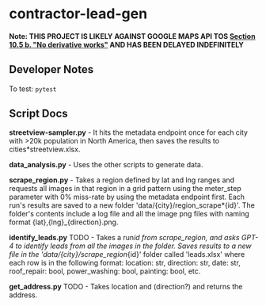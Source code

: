 # contractor-lead-gen

#### Note: THIS PROJECT IS LIKELY AGAINST GOOGLE MAPS API TOS [Section 10.5 b. "No derivative works"](https://developers.google.com/maps/terms-20180207) AND HAS BEEN DELAYED INDEFINITELY

## Developer Notes

To test: `pytest`

## Script Docs

**streetview-sampler.py** - It hits the metadata endpoint once for each city with >20k population in North America, then saves the results to cities\*streetview.xlsx.

**data_analysis.py** - Uses the other scripts to generate data.

**scrape_region.py** - Takes a region defined by lat and lng ranges and requests all images in that region in a grid pattern using the meter_step parameter with 0% miss-rate by using the metadata endpoint first. Each run's results are saved to a new folder 'data/{city}/region_scrape\*{id}'. The folder's contents include a log file and all the image png files with naming format {lat},{lng}\_{direction}.png.

**identify_leads.py** TODO - Takes a run*id from scrape_region, and asks GPT-4 to identify leads from all the images in the folder. Saves results to a new file in the 'data/{city}/scrape_region*{id}' folder called 'leads.xlsx' where each row is in the following format: location: str, direction: str, date: str, roof_repair: bool, power_washing: bool, painting: bool, etc.

**get_address.py** TODO - Takes location and (direction?) and returns the address.
